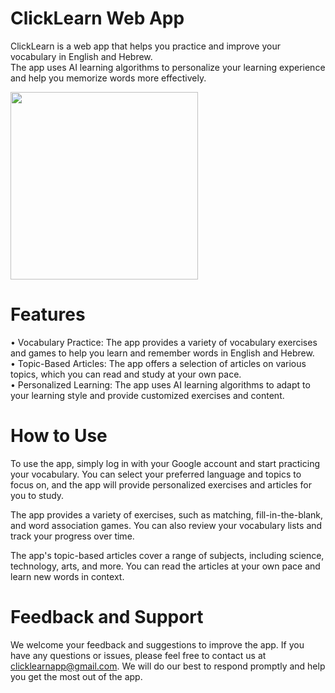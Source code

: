 # ClickLearn Web App
ClickLearn is a web app that helps you practice and improve your vocabulary in English and Hebrew.<br/>
The app uses AI learning algorithms to personalize your learning experience and help you memorize words more effectively.

<img width="300px" src="https://user-images.githubusercontent.com/112413505/230037732-7743b5a9-8e2e-43f1-a21e-0cebb31da707.png" />

# Features
• Vocabulary Practice: The app provides a variety of vocabulary exercises and games to help you learn and remember words in English and Hebrew.<br/>
• Topic-Based Articles: The app offers a selection of articles on various topics, which you can read and study at your own pace.<br/>
• Personalized Learning: The app uses AI learning algorithms to adapt to your learning style and provide customized exercises and content. <br/>


# How to Use
To use the app, simply log in with your Google account and start practicing your vocabulary. You can select your preferred language and topics to focus on, and the app will provide personalized exercises and articles for you to study.

The app provides a variety of exercises, such as matching, fill-in-the-blank, and word association games. You can also review your vocabulary lists and track your progress over time.

The app's topic-based articles cover a range of subjects, including science, technology, arts, and more. You can read the articles at your own pace and learn new words in context.

# Feedback and Support
We welcome your feedback and suggestions to improve the app. If you have any questions or issues, please feel free to contact us at clicklearnapp@gmail.com. We will do our best to respond promptly and help you get the most out of the app.
